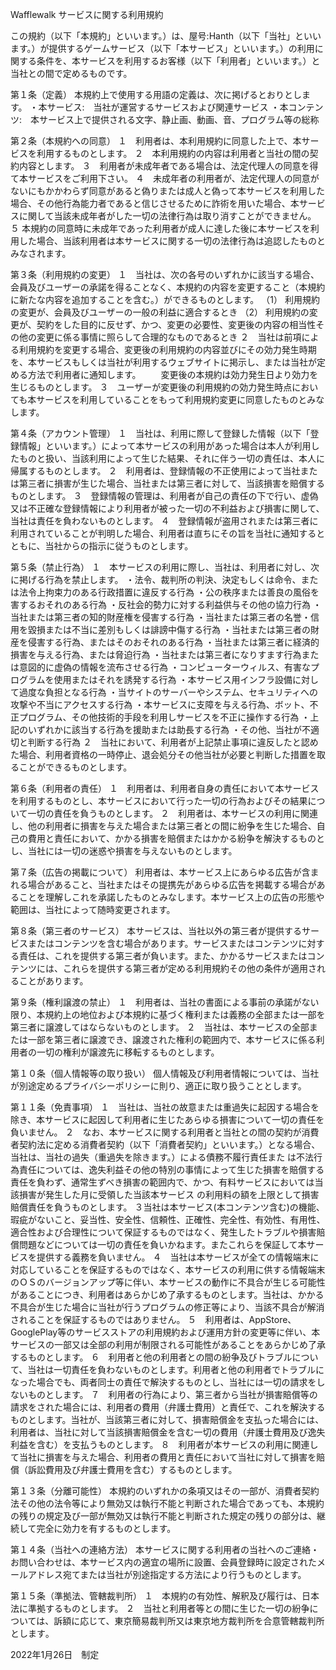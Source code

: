 Wafflewalk サービスに関する利用規約

この規約（以下「本規約」といいます。）は、屋号:Hanth（以下「当社」といいます。）が提供するゲームサービス（以下「本サービス」といいます。）の利用に関する条件を、本サービスを利用するお客様（以下「利用者」といいます。）と当社との間で定めるものです。

第１条（定義）
本規約上で使用する用語の定義は、次に掲げるとおりとします。
・本サービス:　当社が運営するサービスおよび関連サービス
・本コンテンツ:　本サービス上で提供される文字、静止画、動画、音、プログラム等の総称

第２条（本規約への同意）
１　利用者は、本利用規約に同意した上で、本サービスを利用するものとします。
２　本利用規約の内容は利用者と当社の間の契約内容とします。
３　利用者が未成年者である場合は、法定代理人の同意を得て本サービスをご利用下さい。
４　未成年者の利用者が、法定代理人の同意がないにもかかわらず同意があると偽りまたは成人と偽って本サービスを利用した場合、その他行為能力者であると信じさせるために詐術を用いた場合、本サービスに関して当該未成年者がした一切の法律行為は取り消すことができません。
５ 本規約の同意時に未成年であった利用者が成人に達した後に本サービスを利用した場合、当該利用者は本サービスに関する一切の法律行為は追認したものとみなされます。 

第３条（利用規約の変更）
１　当社は、次の各号のいずれかに該当する場合、会員及びユーザーの承諾を得ることなく、本規約の内容を変更すること（本規約に新たな内容を追加することを含む。）ができるものとします。
（1） 利用規約の変更が、会員及びユーザーの一般の利益に適合するとき
（2） 利用規約の変更が、契約をした目的に反せず、かつ、変更の必要性、変更後の内容の相当性その他の変更に係る事情に照らして合理的なものであるとき
２　当社は前項による利用規約を変更する場合、変更後の利用規約の内容並びにその効力発生時期を、本サービスもしくは当社が利用するウェブサイトに掲示し、または当社が定める方法で利用者に通知します。
　　変更後の本規約は効力発生日より効力を生じるものとします。
３　ユーザーが変更後の利用規約の効力発生時点においても本サービスを利用していることをもって利用規約変更に同意したものとみなします。

第４条（アカウント管理）
１　当社は、利用に際して登録した情報（以下「登録情報」といいます。）によって本サービスの利用があった場合は本人が利用したものと扱い、当該利用によって生じた結果、それに伴う一切の責任は、本人に帰属するものとします。
２　利用者は、登録情報の不正使用によって当社または第三者に損害が生じた場合、当社または第三者に対して、当該損害を賠償するものとします。
３　登録情報の管理は、利用者が自己の責任の下で行い、虚偽又は不正確な登録情報により利用者が被った一切の不利益および損害に関して、当社は責任を負わないものとします。
４　登録情報が盗用されまたは第三者に利用されていることが判明した場合、利用者は直ちにその旨を当社に通知するとともに、当社からの指示に従うものとします。

第５条（禁止行為）
１　本サービスの利用に際し、当社は、利用者に対し、次に掲げる行為を禁止します。
・法令、裁判所の判決、決定もしくは命令、または法令上拘束力のある行政措置に違反する行為
・公の秩序または善良の風俗を害するおそれのある行為
・反社会的勢力に対する利益供与その他の協力行為
・当社または第三者の知的財産権を侵害する行為
・当社または第三者の名誉・信用を毀損または不当に差別もしくは誹謗中傷する行為
・当社または第三者の財産を侵害する行為、またはそのおそれのある行為
・当社または第三者に経済的損害を与える行為、または脅迫行為
・当社または第三者になりすます行為または意図的に虚偽の情報を流布させる行為
・コンピューターウィルス、有害なプログラムを使用またはそれを誘発する行為
・本サービス用インフラ設備に対して過度な負担となる行為
・当サイトのサーバーやシステム、セキュリティへの攻撃や不当にアクセスする行為
・本サービスに支障を与える行為、ボット、不正プログラム、その他技術的手段を利用しサービスを不正に操作する行為
・上記のいずれかに該当する行為を援助または助長する行為
・その他、当社が不適切と判断する行為
２　当社において、利用者が上記禁止事項に違反したと認めた場合、利用者資格の一時停止、退会処分その他当社が必要と判断した措置を取ることができるものとします。

第６条（利用者の責任）
１　利用者は、利用者自身の責任において本サービスを利用するものとし、本サービスにおいて行った一切の行為およびその結果について一切の責任を負うものとします。
２　利用者は、本サービスの利用に関連し、他の利用者に損害を与えた場合または第三者との間に紛争を生じた場合、自己の費用と責任において、かかる損害を賠償またはかかる紛争を解決するものとし、当社には一切の迷惑や損害を与えないものとします。

第７条（広告の掲載について）
利用者は、本サービス上にあらゆる広告が含まれる場合があること、当社またはその提携先があらゆる広告を掲載する場合があることを理解しこれを承諾したものとみなします。本サービス上の広告の形態や範囲は、当社によって随時変更されます。

第８条（第三者のサービス）
本サービスは、当社以外の第三者が提供するサービスまたはコンテンツを含む場合があります。サービスまたはコンテンツに対する責任は、これを提供する第三者が負います。また、かかるサービスまたはコンテンツには、これらを提供する第三者が定める利用規約その他の条件が適用されることがあります。

第９条（権利譲渡の禁止）
１　利用者は、当社の書面による事前の承諾がない限り、本規約上の地位および本規約に基づく権利または義務の全部または一部を第三者に譲渡してはならないものとします。
２　当社は、本サービスの全部または一部を第三者に譲渡でき、譲渡された権利の範囲内で、本サービスに係る利用者の一切の権利が譲渡先に移転するものとします。

第１０条（個人情報等の取り扱い）
個人情報及び利用者情報については、当社が別途定めるプライバシーポリシーに則り、適正に取り扱うこととします。

第１１条（免責事項）
１　当社は、当社の故意または重過失に起因する場合を除き、本サービスに起因して利用者に生じたあらゆる損害について一切の責任を負いません。
２　なお、本サービスに関する利用者と当社との間の契約が消費者契約法に定める消費者契約（以下「消費者契約」といいます。）となる場合、当社は、当社の過失（重過失を除きます。）による債務不履行責任また は不法行為責任については、逸失利益その他の特別の事情によって生じた損害を賠償する責任を負わず、通常生ずべき損害の範囲内で、かつ、有料サービスにおいては当該損害が発生した月に受領した当該本サービス  の利用料の額を上限として損害賠償責任を負うものとします。
３当社は本サービス(本コンテンツ含む)の機能、瑕疵がないこと、妥当性、安全性、信頼性、正確性、完全性、有効性、有用性、適合性および合理性について保証するものではなく、発生したトラブルや損害賠償問題などについては一切の責任を負いかねます。またこれらを保証して本サービスを提供する義務を負いません。
４　当社は本サービスが全ての情報端末に対応していることを保証するものではなく、本サービスの利用に供する情報端末のＯＳのバージョンアップ等に伴い、本サービスの動作に不具合が生じる可能性があることにつき、利用者はあらかじめ了承するものとします。当社は、かかる不具合が生じた場合に当社が行うプログラムの修正等により、当該不具合が解消されることを保証するものではありません。
５　利用者は、AppStore、GooglePlay等のサービスストアの利用規約および運用方針の変更等に伴い、本サービスの一部又は全部の利用が制限される可能性があることをあらかじめ了承するものとします。
６　利用者と他の利用者との間の紛争及びトラブルについて、当社は一切責任を負わないものとします。利用者と他の利用者でトラブルになった場合でも、両者同士の責任で解決するものとし、当社には一切の請求をしないものとします。
７　利用者の行為により、第三者から当社が損害賠償等の請求をされた場合には、利用者の費用（弁護士費用）と責任で、これを解決するものとします。当社が、当該第三者に対して、損害賠償金を支払った場合には、利用者は、当社に対して当該損害賠償金を含む一切の費用（弁護士費用及び逸失利益を含む）を支払うものとします。
８　利用者が本サービスの利用に関連して当社に損害を与えた場合、利用者の費用と責任において当社に対して損害を賠償（訴訟費用及び弁護士費用を含む）するものとします。

第１３条（分離可能性）
本規約のいずれかの条項又はその一部が、消費者契約法その他の法令等により無効又は執行不能と判断された場合であっても、本規約の残りの規定及び一部が無効又は執行不能と判断された規定の残りの部分は、継続して完全に効力を有するものとします。

第１４条（当社への連絡方法）
本サービスに関する利用者の当社へのご連絡・お問い合わせは、本サービス内の適宜の場所に設置、会員登録時に設定されたメールアドレス宛てまたは当社が別途指定する方法により行うものとします。

第１５条（準拠法、管轄裁判所）
１　本規約の有効性、解釈及び履行は、日本法に準拠するものとします。
２　当社と利用者等との間に生じた一切の紛争については、訴額に応じて、東京簡易裁判所又は東京地方裁判所を合意管轄裁判所とします｡


2022年1月26日　制定
